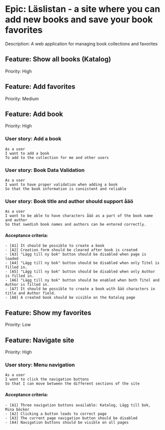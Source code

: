 # Epic: Läslistan - a site where you can add new books and save your book favorites

Description: A web application for managing book collections and favorites 

## Feature: Show all books (Katalog)
Priority: High

## Feature: Add favorites
Priority: Medium

## Feature: Add book
Priority: High

### User story: Add a book
    As a user
    I want to add a book
    To add to the collection for me and other users

### User story: Book Data Validation
    As a user
    I want to have proper validation when adding a book
    So that the book information is consistent and reliable

### User story: Book title and author should support åäö
    As a user
    I want to be able to have characters åäö as a part of the book name and author
    So that swedish book names and authors can be entered correctly.


#### Acceptance criteria:
    - [A1] It should be possible to create a book
    - [A2] Creation form should be cleared after book is created
    - [A3] "Lägg till ny bok" button should be disabled when page is loaded
    - [A4] "Lägg till ny bok" button should be disabled when only Titel is filled in.
    - [A5] "Lägg till ny bok" button should be disabled when only Author is filled in.
    - [A6] "Lägg till ny bok" button should be enabled when both Titel and Author is filled in.
    - [A7] It should be possible to create a book with åäö characters in title and Author field.
    - [A8] A created book should be visible on the Katalog page

## Feature: Show my favorites
Priority: Low

## Feature: Navigate site
Priority: High

### User story: Menu navigation
    As a user
    I want to click the navigation buttons 
    So that I can move between the different sections of the site

#### Acceptance criteria:
    - [A1] Three navigation buttons available: Katalog, Lägg till bok, Mina böcker
    - [A2] Clicking a button leads to correct page
    - [A3] The current page navigation button should be disabled
    - [A4] Navigation buttons should be visible on all pages

